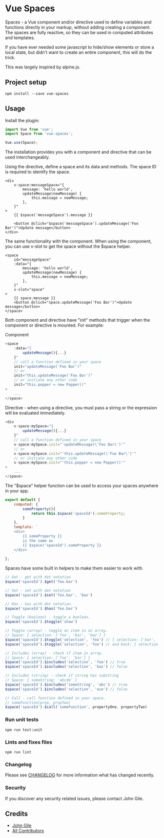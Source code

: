 # Vue Spaces
Spaces - a Vue component and/or directive used to define variables and functions directly in your markup, without adding creating a component.  The spaces are fully reactive, so they can be used in computed attributes and templates.

If you have ever needed some javascript to hide/show elements or store a local state, but didn't want to create an entire component, this will do the trick.

This was largely inspired by alpine.js.

## Project setup
```
npm install --save vue-spaces
```

## Usage
Install the plugin:
```js
import Vue from 'vue';
import Space from 'vue-spaces';

Vue.use(Space);
```

The installation provides you with a component and directive that can be used interchangeably.

Using the directive, define a space and its data and methods.  The space ID is required to identify the space.
```vue
<div
    v-space:messageSpace="{
        message: 'hello world',
        updateMessage(newMessage) {
            this.message = newMessage;
        },
    }"
>
    {{ $space('messageSpace').message }}
    
    <button @click="$space('messageSpace').updateMessage('Foo Bar')">Update message</button>
</div>
```

The same functionality with the component.  When using the component, you can use v-slot to get the space without the $space helper.
```vue
<space 
    id="messageSpace"
    :data="{
        message: 'hello world',
        updateMessage(newMessage) {
            this.message = newMessage;
        },
    }"
    v-slot="space"
>
    {{ space.message }}
    <button @click="space.updateMessage('Foo Bar')">Update message</button>
</space>
```

Both component and directive have "init" methods that trigger when the component or directive is mounted.  For example:

Component
```javascript
<space 
    :data="{
        updateMessage(){...}
    }" 
    // call a function defined in your space
    init="updateMessage('Foo Bar')"
    // or
    init="this.updateMessage('Foo Bar')"
    // or initiate any other code
    init="this.popper = new Popper()"
>
    ...
</space>
```

Directive - when using a directive, you must pass a string or the expression will be evaluated immediately.
```javascript
<div
    v-space:mySpace="{
        updateMessage(){...}
    }" 
    // call a function defined in your space
    v-space:mySpace.init="'updateMessage(\'Foo Bar\')'"
    // or
    v-space:mySpace.init="'this.updateMessage(\'Foo Bar\')'"
    // or initiate any other code
    v-space:mySpace.init="'this.popper = new Popper()'"
>
    ...
</space>
```

The "$space" helper function can be used to access your spaces anywhere in your app.
```javascript
export default {
    computed: {
        someProperty(){
            return this.$space('spaceId').someProperty;
        }   
    },
    template: `
    <div>
        {{ someProperty }}
        is the same as
        {{ $space('spaceId').someProperty }}
    </div>
   `
};
```

Spaces have some built in helpers to make them easier to work with.
```javascript
// Get - get with dot notation
$space('spaceId').$get('foo.bar')

// Set - set with dot notation
$space('spaceId').$set('foo.bar', 'baz')

// Has - has with dot notation.
$space('spaceId').$has('foo.bar')

// Toggle (boolean) - toggle a boolean.
$space('spaceId').$toggle('show')

// Toggle (array) - toggle an item in an array.
// Space: { selection: ['foo', 'bar', 'baz'] }
$space('spaceId').$toggle('selection', 'foo') // { selection: ['bar', 'baz'] }
$space('spaceId').$toggle('selection', 'foo') // and back: { selection: ['foo', 'bar', 'baz'] }

// Includes (array) - check if item in array.
// Space: { selection: ['foo', 'bar'] }
$space('spaceId').$includes('selection', 'foo') // true
$space('spaceId').$includes('selection', 'baz') // false

// Includes (string) - check if string has substring
// Space: { someString: 'abcde' }
$space('spaceId').$includes('someString', 'abc') // true
$space('spaceId').$includes('selection', 'ace') // false

// Call - call function defined in your space.
// someFunction(prop, propTwo)
$space('spaceId').$call('someFunction', propertyOne, propertyTwo)
```

### Run unit tests
```
npm run test:unit
```

### Lints and fixes files
```
npm run lint
```

### Changelog

Please see [CHANGELOG](CHANGELOG.md) for more information what has changed recently.

### Security

If you discover any security related issues, please contact John Gile.

## Credits

- [John Gile](https://github.com/jgile)
- [All Contributors](../../contributors)


